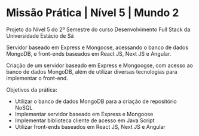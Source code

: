 # Missão Prática | Nível 5 | Mundo 2

Projeto do Nível 5 do 2º Semestre do curso Desenvolvimento Full Stack da Universidade Estácio de Sá

Servidor baseado em Express e Mongoose, acessando o banco de dados MongoDB, e
front-ends baseados em React JS, Next JS e Angular.

Criação de um servidor baseado em Express e Mongoogse, com acesso ao banco de dados MongoDB, além de utilizar diversas tecnologias para implementar o front-end.

Objetivos da prática:
- Utilizar o banco de dados MongoDB para a criação de repositório NoSQL
- Implementar servidor baseado em Express e Mongoose
- Implementar biblioteca cliente de acesso em Java Script
- Utilizar front-ends baseados em React JS, Next JS e Angular